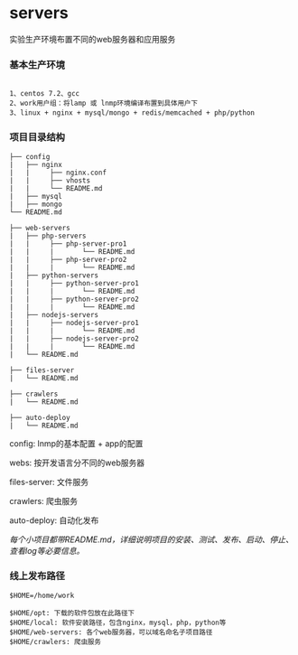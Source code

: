 # servers
实验生产环境布置不同的web服务器和应用服务

### 基本生产环境

```

1、centos 7.2、gcc
2、work用户组：将lamp 或 lnmp环境编译布置到具体用户下
3、linux + nginx + mysql/mongo + redis/memcached + php/python

```

### 项目目录结构

```
├── config
|   ├── nginx
|   |     ├── nginx.conf
|   |     ├── vhosts
|   |     └── README.md
|   ├── mysql
|   ├── mongo
└── README.md

├── web-servers
|   ├── php-servers
|   |     ├── php-server-pro1
|   |     |       └── README.md
|   |     ├── php-server-pro2
|   |     |       └── README.md
|   ├── python-servers
|   |     ├── python-server-pro1
|   |     |       └── README.md
|   |     ├── python-server-pro2
|   |     |       └── README.md
|   ├── nodejs-servers
|   |     ├── nodejs-server-pro1
|   |     |       └── README.md
|   |     ├── nodejs-server-pro2
|   |     |       └── README.md
|   └── README.md

├── files-server
|   └── README.md

├── crawlers
|   └── README.md

├── auto-deploy
|   └── README.md

```

config:        lnmp的基本配置 + app的配置

webs:          按开发语言分不同的web服务器

files-server:  文件服务

crawlers:      爬虫服务

auto-deploy:   自动化发布

*每个小项目都带README.md，详细说明项目的安装、测试、发布、启动、停止、查看log等必要信息。*


### 线上发布路径

```
$HOME=/home/work

$HOME/opt: 下载的软件包放在此路径下
$HOME/local: 软件安装路径，包含nginx，mysql，php，python等
$HOME/web-servers: 各个web服务器，可以域名命名子项目路径
$HOME/crawlers: 爬虫服务
```
